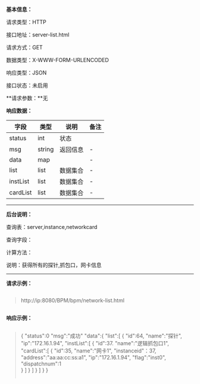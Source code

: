 **基本信息：**

请求类型：HTTP

接口地址：server-list.html

请求方式：GET

数据类型：X-WWW-FORM-URLENCODED

响应类型：JSON

接口状态：未启用

**请求参数：**无

**响应数据：**


| **字段** | **类型** | **说明** | **备注** |
| --- | --- | --- | --- |
| status | int | 状态 | |
| msg | string | 返回信息 | - |
| data| map| | - |
| list| list| 数据集合 | - |
| instList| list| 数据集合 | - |
| cardList| list| 数据集合 | - |
---

**后台说明：**

查询表：server,instance,networkcard

查询字段：

计算方法：

说明：获得所有的探针,抓包口，网卡信息

---

**请求示例：**

> ```js

> http://ip:8080/BPM/bpm/network-list.html


> ```

**响应示例：**

> ```js

> {
>     "status":0
>     "msg":"成功"
>     "data":{
>         "list":[
            {
>                "id":64,
>                "name":"探针",
>                "ip":"172.16.1.94",
>                "instList":[
>                    {
>                        "id":37.
>                        "name":"逻辑抓包口1",
>                        "cardList":[
>                            {
>                                "id":35,
>                                "name":"网卡1",
>                                "instanceid"：37,
>                                "address":"aa:aa:cc:ss:a1",
>                                "ip":"172.16.1.94",
>                                "flag":"inst0",
>                                "dispatchnum":1   
>                            }
>                          ]
>                       }
>                    ]
>                }
>            ]
>        }
>    }
> ```
